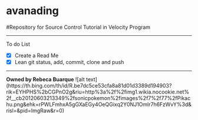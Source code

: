 # avanading
#Repository for Source Control Tutorial in Velocity Program <hr>
To do List
- [x] Create a Read Me
- [x] Lean git status, add, commit, clone and push
<hr>
<b>Owned by Rebeca Buarque</b> 
![alt text](https://th.bing.com/th/id/R.be7dc5ce53cfa8a81d01d3389d194903?rik=EYHPHS%2bCGPnO2g&riu=http%3a%2f%2fimg1.wikia.nocookie.net%2f__cb20120603213349%2fsonicpokemon%2fimages%2f7%2f77%2fPikachu.png&ehk=rPWLFmhxA5gGXaEGy4OeQGixq2Y0NJ1Omlr7h6FzWvY%3d&risl=&pid=ImgRaw&r=0)
